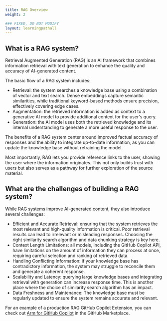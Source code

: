 ```yaml
---
title: RAG Overview
weight: 2

### FIXED, DO NOT MODIFY
layout: learningpathall
---
```


## What is a RAG system?

Retrieval Augmented Generation (RAG) is an AI framework that combines information retrieval with text generation to enhance the quality and accuracy of AI-generated content.

The basic flow of a RAG system includes:

* Retrieval: the system searches a knowledge base using a combination of vector and text search. Dense embeddings capture semantic similarities, while traditional keyword-based methods ensure precision, effectively covering edge cases.
* Augmentation: the retrieved information is added as context to a generative AI model to provide additional context for the user's query.
* Generation: the AI model uses both the retrieved knowledge and its internal understanding to generate a more useful response to the user.

The benefits of a RAG system center around improved factual accuracy of responses and the ability to integrate up-to-date information, as you can update the knowledge base without retraining the model. 

Most importantly, RAG lets you provide reference links to the user, showing the user where the information originates. This not only builds trust with users but also serves as a pathway for further exploration of the source material.

## What are the challenges of building a RAG system?

While RAG systems improve AI-generated content, they also introduce several challenges:

* Efficient and Accurate Retrieval: ensuring that the system retrieves the most relevant and high-quality information is critical. Poor retrieval results can lead to irrelevant or misleading responses. Choosing the right similarity search algorithm and data chunking strategy is key here.
* Context Length Limitations: all models, including the GitHub Copilot API, have limitations on the amount of information they can process at once, requiring careful selection and ranking of retrieved data.
* Handling Conflicting Information: if your knowledge base has contradictory information, the system may struggle to reconcile them and generate a coherent response.
* Scalability and Latency: querying large knowledge bases and integrating retrieval with generation can increase response time. This is another place where the choice of similarity search algorithm has an impact.
* Data Freshness and Maintenance: The knowledge base must be regularly updated to ensure the system remains accurate and relevant.

For an example of a production RAG GitHub Copilot Extension, you can check out [Arm for GitHub Copilot](https://github.com/marketplace/arm-for-github-copilot) in the GitHub Marketplace.

